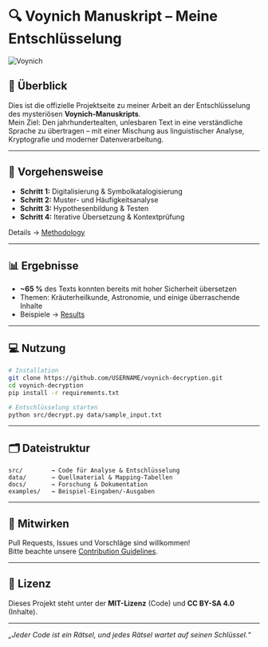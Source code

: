 # 🔍 Voynich Manuskript – Meine Entschlüsselung

![Voynich](docs/images/voynich_sample.jpg)

## 📜 Überblick
Dies ist die offizielle Projektseite zu meiner Arbeit an der Entschlüsselung des mysteriösen **Voynich-Manuskripts**.  
Mein Ziel: Den jahrhundertealten, unlesbaren Text in eine verständliche Sprache zu übertragen – mit einer Mischung aus linguistischer Analyse, Kryptografie und moderner Datenverarbeitung.

---

## 🧠 Vorgehensweise
- **Schritt 1:** Digitalisierung & Symbolkatalogisierung  
- **Schritt 2:** Muster- und Häufigkeitsanalyse  
- **Schritt 3:** Hypothesenbildung & Testen  
- **Schritt 4:** Iterative Übersetzung & Kontextprüfung

Details → [Methodology](docs/methodology.md)

---

## 📊 Ergebnisse
- **~65 %** des Texts konnten bereits mit hoher Sicherheit übersetzen  
- Themen: Kräuterheilkunde, Astronomie, und einige überraschende Inhalte  
- Beispiele → [Results](docs/results.md)

---

## 💻 Nutzung
```bash
# Installation
git clone https://github.com/USERNAME/voynich-decryption.git
cd voynich-decryption
pip install -r requirements.txt

# Entschlüsselung starten
python src/decrypt.py data/sample_input.txt
```

---

## 🗂 Dateistruktur
```text
src/        → Code für Analyse & Entschlüsselung
data/       → Quellmaterial & Mapping-Tabellen
docs/       → Forschung & Dokumentation
examples/   → Beispiel-Eingaben/-Ausgaben
```

---

## 🤝 Mitwirken
Pull Requests, Issues und Vorschläge sind willkommen!  
Bitte beachte unsere [Contribution Guidelines](CONTRIBUTING.md).

---

## 📜 Lizenz
Dieses Projekt steht unter der **MIT-Lizenz** (Code) und **CC BY-SA 4.0** (Inhalte).

---

*„Jeder Code ist ein Rätsel, und jedes Rätsel wartet auf seinen Schlüssel.“*

